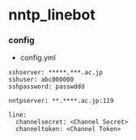 # nntp_linebot

### config
+ config.yml
```
sshserver: *****.***.ac.jp
sshuser: abc000000
sshpassword: passwddd

nntpserver: **.****.ac.jp:119

line:
  channelsecret: <Channel Secret>
  channeltoken: <Channel Token>
```
